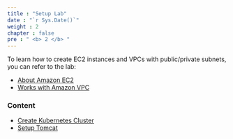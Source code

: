 ```yaml
---
title : "Setup Lab"
date : "`r Sys.Date()`"
weight : 2
chapter : false
pre : " <b> 2 </b> "
---
```


To learn how to create EC2 instances and VPCs with public/private subnets, you can refer to the lab:
  - [About Amazon EC2](https://000004.awsstudygroup.com/en/)
  - [Works with Amazon VPC](https://000003.awsstudygroup.com/en/)


### Content
  - [Create Kubernetes Cluster](2.1-CreateKubernetesCluster/)
  - [Setup Tomcat](2.2-SetupTomcat/)